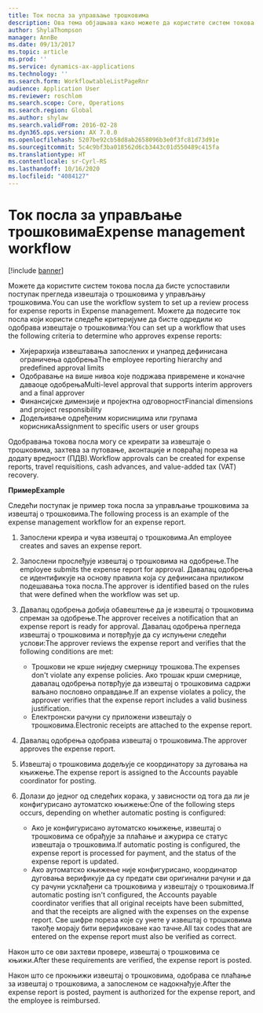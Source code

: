 ```yaml
---
title: Ток посла за управљање трошковима
description: Ова тема објашњава како можете да користите систем токова посла у услузи Microsoft Dynamics 365 Finance, да бисте успоставили поступак прегледа извештаја о трошковима у управљању трошковима.
author: ShylaThompson
manager: AnnBe
ms.date: 09/13/2017
ms.topic: article
ms.prod: ''
ms.service: dynamics-ax-applications
ms.technology: ''
ms.search.form: WorkflowtableListPageRnr
audience: Application User
ms.reviewer: roschlom
ms.search.scope: Core, Operations
ms.search.region: Global
ms.author: shylaw
ms.search.validFrom: 2016-02-28
ms.dyn365.ops.version: AX 7.0.0
ms.openlocfilehash: 5207be92cb58d8ab2658096b3e0f3fc81d73d91e
ms.sourcegitcommit: 5c4c9bf3ba018562d6cb3443c01d550489c415fa
ms.translationtype: HT
ms.contentlocale: sr-Cyrl-RS
ms.lasthandoff: 10/16/2020
ms.locfileid: "4084127"
---
```

# <a name="expense-management-workflow"></a><span data-ttu-id="64ea6-103">Ток посла за управљање трошковима</span><span class="sxs-lookup"><span data-stu-id="64ea6-103">Expense management workflow</span></span>

[!include [banner](../includes/banner.md)]

<span data-ttu-id="64ea6-104">Можете да користите систем токова посла да бисте успоставили поступак прегледа извештаја о трошковима у управљању трошковима.</span><span class="sxs-lookup"><span data-stu-id="64ea6-104">You can use the workflow system to set up a review process for expense reports in Expense management.</span></span> <span data-ttu-id="64ea6-105">Можете да подесите ток посла који користи следеће критеријуме да бисте одредили ко одобрава извештаје о трошковима:</span><span class="sxs-lookup"><span data-stu-id="64ea6-105">You can set up a workflow that uses the following criteria to determine who approves expense reports:</span></span>

- <span data-ttu-id="64ea6-106">Хијерархија извештавања запослених и унапред дефинисана ограничења одобрења</span><span class="sxs-lookup"><span data-stu-id="64ea6-106">The employee reporting hierarchy and predefined approval limits</span></span>
- <span data-ttu-id="64ea6-107">Одобравање на више нивоа које подржава привремене и коначне даваоце одобрења</span><span class="sxs-lookup"><span data-stu-id="64ea6-107">Multi-level approval that supports interim approvers and a final approver</span></span>
- <span data-ttu-id="64ea6-108">Финансијске димензије и пројектна одговорност</span><span class="sxs-lookup"><span data-stu-id="64ea6-108">Financial dimensions and project responsibility</span></span>
- <span data-ttu-id="64ea6-109">Додељивање одређеним корисницима или групама корисника</span><span class="sxs-lookup"><span data-stu-id="64ea6-109">Assignment to specific users or user groups</span></span>

<span data-ttu-id="64ea6-110">Одобравања токова посла могу се креирати за извештаје о трошковима, захтева за путовање, аконтације и повраћај пореза на додату вредност (ПДВ).</span><span class="sxs-lookup"><span data-stu-id="64ea6-110">Workflow approvals can be created for expense reports, travel requisitions, cash advances, and value-added tax (VAT) recovery.</span></span>

<span data-ttu-id="64ea6-111">**Пример**</span><span class="sxs-lookup"><span data-stu-id="64ea6-111">**Example**</span></span>

<span data-ttu-id="64ea6-112">Следећи поступак је пример тока посла за управљање трошковима за извештај о трошковима.</span><span class="sxs-lookup"><span data-stu-id="64ea6-112">The following process is an example of the expense management workflow for an expense report.</span></span>

1. <span data-ttu-id="64ea6-113">Запослени креира и чува извештај о трошковима.</span><span class="sxs-lookup"><span data-stu-id="64ea6-113">An employee creates and saves an expense report.</span></span>
2. <span data-ttu-id="64ea6-114">Запослени прослеђује извештај о трошковима на одобрење.</span><span class="sxs-lookup"><span data-stu-id="64ea6-114">The employee submits the expense report for approval.</span></span> <span data-ttu-id="64ea6-115">Давалац одобрења се идентификује на основу правила која су дефинисана приликом подешавања тока посла.</span><span class="sxs-lookup"><span data-stu-id="64ea6-115">The approver is identified based on the rules that were defined when the workflow was set up.</span></span>
3. <span data-ttu-id="64ea6-116">Давалац одобрења добија обавештење да је извештај о трошковима спреман за одобрење.</span><span class="sxs-lookup"><span data-stu-id="64ea6-116">The approver receives a notification that an expense report is ready for approval.</span></span> <span data-ttu-id="64ea6-117">Давалац одобрења прегледа извештај о трошковима и потврђује да су испуњени следећи услови:</span><span class="sxs-lookup"><span data-stu-id="64ea6-117">The approver reviews the expense report and verifies that the following conditions are met:</span></span>

    - <span data-ttu-id="64ea6-118">Трошкови не крше ниједну смерницу трошкова.</span><span class="sxs-lookup"><span data-stu-id="64ea6-118">The expenses don't violate any expense policies.</span></span> <span data-ttu-id="64ea6-119">Ако трошак крши смернице, давалац одобрења потврђује да извештај о трошковима садржи ваљано пословно оправдање.</span><span class="sxs-lookup"><span data-stu-id="64ea6-119">If an expense violates a policy, the approver verifies that the expense report includes a valid business justification.</span></span>
    - <span data-ttu-id="64ea6-120">Електронски рачуни су приложени извештају о трошковима.</span><span class="sxs-lookup"><span data-stu-id="64ea6-120">Electronic receipts are attached to the expense report.</span></span>

4. <span data-ttu-id="64ea6-121">Давалац одобрења одобрава извештај о трошковима.</span><span class="sxs-lookup"><span data-stu-id="64ea6-121">The approver approves the expense report.</span></span>
5. <span data-ttu-id="64ea6-122">Извештај о трошковима додељује се координатору за дуговања на књижење.</span><span class="sxs-lookup"><span data-stu-id="64ea6-122">The expense report is assigned to the Accounts payable coordinator for posting.</span></span>
6. <span data-ttu-id="64ea6-123">Долази до једног од следећих корака, у зависности од тога да ли је конфигурисано аутоматско књижење:</span><span class="sxs-lookup"><span data-stu-id="64ea6-123">One of the following steps occurs, depending on whether automatic posting is configured:</span></span>

    - <span data-ttu-id="64ea6-124">Ако је конфигурисано аутоматско књижење, извештај о трошковима се обрађује за плаћање и ажурира се статус извештаја о трошковима.</span><span class="sxs-lookup"><span data-stu-id="64ea6-124">If automatic posting is configured, the expense report is processed for payment, and the status of the expense report is updated.</span></span>
    - <span data-ttu-id="64ea6-125">Ако аутоматско књижење није конфигурисано, координатор дуговања верификује да су предати сви оригинални рачуни и да су рачуни усклађени са трошковима у извештају о трошковима.</span><span class="sxs-lookup"><span data-stu-id="64ea6-125">If automatic posting isn't configured, the Accounts payable coordinator verifies that all original receipts have been submitted, and that the receipts are aligned with the expenses on the expense report.</span></span> <span data-ttu-id="64ea6-126">Све шифре пореза које су унете у извештај о трошковима такође морају бити верификоване као тачне.</span><span class="sxs-lookup"><span data-stu-id="64ea6-126">All tax codes that are entered on the expense report must also be verified as correct.</span></span>

<span data-ttu-id="64ea6-127">Након што се ови захтеви провере, извештај о трошковима се књижи.</span><span class="sxs-lookup"><span data-stu-id="64ea6-127">After these requirements are verified, the expense report is posted.</span></span>

<span data-ttu-id="64ea6-128">Након што се прокњижи извештај о трошковима, одобрава се плаћање за извештај о трошковима, а запосленом се надокнађује.</span><span class="sxs-lookup"><span data-stu-id="64ea6-128">After the expense report is posted, payment is authorized for the expense report, and the employee is reimbursed.</span></span>
